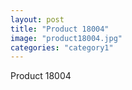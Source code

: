 ```yaml
---
layout: post
title: "Product 18004"
image: "product18004.jpg"
categories: "category1"
---
```

Product 18004
